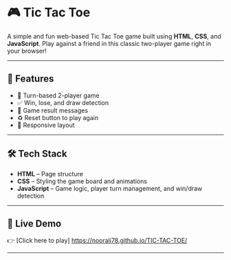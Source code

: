 # 🎮 Tic Tac Toe

A simple and fun web-based Tic Tac Toe game built using **HTML**, **CSS**, and **JavaScript**. Play against a friend in this classic two-player game right in your browser!

---

## 📌 Features

- 🔁 Turn-based 2-player game
- ✅ Win, lose, and draw detection
- 🎉 Game result messages
- ♻️ Reset button to play again
- 📱 Responsive layout

---

## 🛠️ Tech Stack

- **HTML** – Page structure
- **CSS** – Styling the game board and animations
- **JavaScript** – Game logic, player turn management, and win/draw detection

---

## 🚀 Live Demo

👉 [Click here to play] 
https://noorali78.github.io/TIC-TAC-TOE/

---


